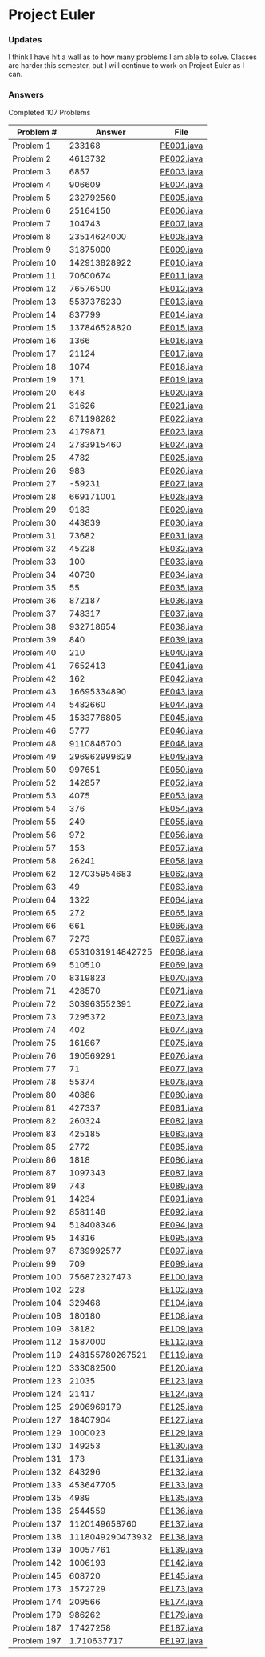 # Project Euler

### Updates
I think I have hit a wall as to how many problems I am able to solve.  Classes are harder this semester, but I will continue to work on Project Euler as I can.

### Answers
Completed 107 Problems

Problem # | Answer | File
--------- | ------ | ----
Problem 1 | 233168 | [PE001.java](https://github.com/dcrousso/ProjectEuler/blob/master/PE001.java)
Problem 2 | 4613732 | [PE002.java](https://github.com/dcrousso/ProjectEuler/blob/master/PE002.java)
Problem 3 | 6857 | [PE003.java](https://github.com/dcrousso/ProjectEuler/blob/master/PE003.java)
Problem 4 | 906609 | [PE004.java](https://github.com/dcrousso/ProjectEuler/blob/master/PE004.java)
Problem 5 | 232792560 | [PE005.java](https://github.com/dcrousso/ProjectEuler/blob/master/PE005.java)
Problem 6 | 25164150 | [PE006.java](https://github.com/dcrousso/ProjectEuler/blob/master/PE006.java)
Problem 7 | 104743 | [PE007.java](https://github.com/dcrousso/ProjectEuler/blob/master/PE007.java)
Problem 8 | 23514624000 | [PE008.java](https://github.com/dcrousso/ProjectEuler/blob/master/PE008.java)
Problem 9 | 31875000 | [PE009.java](https://github.com/dcrousso/ProjectEuler/blob/master/PE009.java)
Problem 10 | 142913828922 | [PE010.java](https://github.com/dcrousso/ProjectEuler/blob/master/PE010.java)
Problem 11 | 70600674 | [PE011.java](https://github.com/dcrousso/ProjectEuler/blob/master/PE011.java)
Problem 12 | 76576500 | [PE012.java](https://github.com/dcrousso/ProjectEuler/blob/master/PE012.java)
Problem 13 | 5537376230 | [PE013.java](https://github.com/dcrousso/ProjectEuler/blob/master/PE013.java)
Problem 14 | 837799 | [PE014.java](https://github.com/dcrousso/ProjectEuler/blob/master/PE014.java)
Problem 15 | 137846528820 | [PE015.java](https://github.com/dcrousso/ProjectEuler/blob/master/PE015.java)
Problem 16 | 1366 | [PE016.java](https://github.com/dcrousso/ProjectEuler/blob/master/PE016.java)
Problem 17 | 21124 | [PE017.java](https://github.com/dcrousso/ProjectEuler/blob/master/PE017.java)
Problem 18 | 1074 | [PE018.java](https://github.com/dcrousso/ProjectEuler/blob/master/PE018.java)
Problem 19 | 171 | [PE019.java](https://github.com/dcrousso/ProjectEuler/blob/master/PE019.java)
Problem 20 | 648 | [PE020.java](https://github.com/dcrousso/ProjectEuler/blob/master/PE020.java)
Problem 21 | 31626 | [PE021.java](https://github.com/dcrousso/ProjectEuler/blob/master/PE021.java)
Problem 22 | 871198282 | [PE022.java](https://github.com/dcrousso/ProjectEuler/blob/master/PE022.java)
Problem 23 | 4179871 | [PE023.java](https://github.com/dcrousso/ProjectEuler/blob/master/PE023.java)
Problem 24 | 2783915460 | [PE024.java](https://github.com/dcrousso/ProjectEuler/blob/master/PE024.java)
Problem 25 | 4782 | [PE025.java](https://github.com/dcrousso/ProjectEuler/blob/master/PE025.java)
Problem 26 | 983 | [PE026.java](https://github.com/dcrousso/ProjectEuler/blob/master/PE026.java)
Problem 27 | -59231 | [PE027.java](https://github.com/dcrousso/ProjectEuler/blob/master/PE027.java)
Problem 28 | 669171001 | [PE028.java](https://github.com/dcrousso/ProjectEuler/blob/master/PE028.java)
Problem 29 | 9183 | [PE029.java](https://github.com/dcrousso/ProjectEuler/blob/master/PE029.java)
Problem 30 | 443839 | [PE030.java](https://github.com/dcrousso/ProjectEuler/blob/master/PE030.java)
Problem 31 | 73682 | [PE031.java](https://github.com/dcrousso/ProjectEuler/blob/master/PE031.java)
Problem 32 | 45228 | [PE032.java](https://github.com/dcrousso/ProjectEuler/blob/master/PE032.java)
Problem 33 | 100 | [PE033.java](https://github.com/dcrousso/ProjectEuler/blob/master/PE033.java)
Problem 34 | 40730 | [PE034.java](https://github.com/dcrousso/ProjectEuler/blob/master/PE034.java)
Problem 35 | 55 | [PE035.java](https://github.com/dcrousso/ProjectEuler/blob/master/PE035.java)
Problem 36 | 872187 | [PE036.java](https://github.com/dcrousso/ProjectEuler/blob/master/PE036.java)
Problem 37 | 748317 | [PE037.java](https://github.com/dcrousso/ProjectEuler/blob/master/PE037.java)
Problem 38 | 932718654 | [PE038.java](https://github.com/dcrousso/ProjectEuler/blob/master/PE038.java)
Problem 39 | 840 | [PE039.java](https://github.com/dcrousso/ProjectEuler/blob/master/PE039.java)
Problem 40 | 210 | [PE040.java](https://github.com/dcrousso/ProjectEuler/blob/master/PE040.java)
Problem 41 | 7652413 | [PE041.java](https://github.com/dcrousso/ProjectEuler/blob/master/PE041.java)
Problem 42 | 162 | [PE042.java](https://github.com/dcrousso/ProjectEuler/blob/master/PE042.java)
Problem 43 | 16695334890 | [PE043.java](https://github.com/dcrousso/ProjectEuler/blob/master/PE043.java)
Problem 44 | 5482660 | [PE044.java](https://github.com/dcrousso/ProjectEuler/blob/master/PE044.java)
Problem 45 | 1533776805 | [PE045.java](https://github.com/dcrousso/ProjectEuler/blob/master/PE045.java)
Problem 46 | 5777 | [PE046.java](https://github.com/dcrousso/ProjectEuler/blob/master/PE046.java)
Problem 48 | 9110846700 | [PE048.java](https://github.com/dcrousso/ProjectEuler/blob/master/PE048.java)
Problem 49 | 296962999629 | [PE049.java](https://github.com/dcrousso/ProjectEuler/blob/master/PE049.java)
Problem 50 | 997651 | [PE050.java](https://github.com/dcrousso/ProjectEuler/blob/master/PE050.java)
Problem 52 | 142857 | [PE052.java](https://github.com/dcrousso/ProjectEuler/blob/master/PE052.java)
Problem 53 | 4075 | [PE053.java](https://github.com/dcrousso/ProjectEuler/blob/master/PE053.java)
Problem 54 | 376 | [PE054.java](https://github.com/dcrousso/ProjectEuler/blob/master/PE054.java)
Problem 55 | 249 | [PE055.java](https://github.com/dcrousso/ProjectEuler/blob/master/PE055.java)
Problem 56 | 972 | [PE056.java](https://github.com/dcrousso/ProjectEuler/blob/master/PE056.java)
Problem 57 | 153 | [PE057.java](https://github.com/dcrousso/ProjectEuler/blob/master/PE057.java)
Problem 58 | 26241 | [PE058.java](https://github.com/dcrousso/ProjectEuler/blob/master/PE058.java)
Problem 62 | 127035954683 | [PE062.java](https://github.com/dcrousso/ProjectEuler/blob/master/PE062.java)
Problem 63 | 49 | [PE063.java](https://github.com/dcrousso/ProjectEuler/blob/master/PE063.java)
Problem 64 | 1322 | [PE064.java](https://github.com/dcrousso/ProjectEuler/blob/master/PE064.java)
Problem 65 | 272 | [PE065.java](https://github.com/dcrousso/ProjectEuler/blob/master/PE065.java)
Problem 66 | 661 | [PE066.java](https://github.com/dcrousso/ProjectEuler/blob/master/PE066.java)
Problem 67 | 7273 | [PE067.java](https://github.com/dcrousso/ProjectEuler/blob/master/PE067.java)
Problem 68 | 6531031914842725 | [PE068.java](https://github.com/dcrousso/ProjectEuler/blob/master/PE068.java)
Problem 69 | 510510 | [PE069.java](https://github.com/dcrousso/ProjectEuler/blob/master/PE069.java)
Problem 70 | 8319823 | [PE070.java](https://github.com/dcrousso/ProjectEuler/blob/master/PE070.java)
Problem 71 | 428570 | [PE071.java](https://github.com/dcrousso/ProjectEuler/blob/master/PE071.java)
Problem 72 | 303963552391 | [PE072.java](https://github.com/dcrousso/ProjectEuler/blob/master/PE072.java)
Problem 73 | 7295372 | [PE073.java](https://github.com/dcrousso/ProjectEuler/blob/master/PE073.java)
Problem 74 | 402 | [PE074.java](https://github.com/dcrousso/ProjectEuler/blob/master/PE074.java)
Problem 75 | 161667 | [PE075.java](https://github.com/dcrousso/ProjectEuler/blob/master/PE075.java)
Problem 76 | 190569291 | [PE076.java](https://github.com/dcrousso/ProjectEuler/blob/master/PE076.java)
Problem 77 | 71 | [PE077.java](https://github.com/dcrousso/ProjectEuler/blob/master/PE077.java)
Problem 78 | 55374 | [PE078.java](https://github.com/dcrousso/ProjectEuler/blob/master/PE078.java)
Problem 80 | 40886 | [PE080.java](https://github.com/dcrousso/ProjectEuler/blob/master/PE080.java)
Problem 81 | 427337 | [PE081.java](https://github.com/dcrousso/ProjectEuler/blob/master/PE081.java)
Problem 82 | 260324 | [PE082.java](https://github.com/dcrousso/ProjectEuler/blob/master/PE082.java)
Problem 83 | 425185 | [PE083.java](https://github.com/dcrousso/ProjectEuler/blob/master/PE083.java)
Problem 85 | 2772 | [PE085.java](https://github.com/dcrousso/ProjectEuler/blob/master/PE085.java)
Problem 86 | 1818 | [PE086.java](https://github.com/dcrousso/ProjectEuler/blob/master/PE086.java)
Problem 87 | 1097343 | [PE087.java](https://github.com/dcrousso/ProjectEuler/blob/master/PE087.java)
Problem 89 | 743 | [PE089.java](https://github.com/dcrousso/ProjectEuler/blob/master/PE089.java)
Problem 91 | 14234 | [PE091.java](https://github.com/dcrousso/ProjectEuler/blob/master/PE091.java)
Problem 92 | 8581146 | [PE092.java](https://github.com/dcrousso/ProjectEuler/blob/master/PE092.java)
Problem 94 | 518408346 | [PE094.java](https://github.com/dcrousso/ProjectEuler/blob/master/PE094.java)
Problem 95 | 14316 | [PE095.java](https://github.com/dcrousso/ProjectEuler/blob/master/PE095.java)
Problem 97 | 8739992577 | [PE097.java](https://github.com/dcrousso/ProjectEuler/blob/master/PE097.java)
Problem 99 | 709 | [PE099.java](https://github.com/dcrousso/ProjectEuler/blob/master/PE099.java)
Problem 100 | 756872327473 | [PE100.java](https://github.com/dcrousso/ProjectEuler/blob/master/PE100.java)
Problem 102 | 228 | [PE102.java](https://github.com/dcrousso/ProjectEuler/blob/master/PE102.java)
Problem 104 | 329468 | [PE104.java](https://github.com/dcrousso/ProjectEuler/blob/master/PE104.java)
Problem 108 | 180180 | [PE108.java](https://github.com/dcrousso/ProjectEuler/blob/master/PE108.java)
Problem 109 | 38182 | [PE109.java](https://github.com/dcrousso/ProjectEuler/blob/master/PE109.java)
Problem 112 | 1587000 | [PE112.java](https://github.com/dcrousso/ProjectEuler/blob/master/PE112.java)
Problem 119 | 248155780267521 | [PE119.java](https://github.com/dcrousso/ProjectEuler/blob/master/PE119.java)
Problem 120 | 333082500 | [PE120.java](https://github.com/dcrousso/ProjectEuler/blob/master/PE120.java)
Problem 123 | 21035 | [PE123.java](https://github.com/dcrousso/ProjectEuler/blob/master/PE123.java)
Problem 124 | 21417 | [PE124.java](https://github.com/dcrousso/ProjectEuler/blob/master/PE124.java)
Problem 125 | 2906969179 | [PE125.java](https://github.com/dcrousso/ProjectEuler/blob/master/PE125.java)
Problem 127 | 18407904 | [PE127.java](https://github.com/dcrousso/ProjectEuler/blob/master/PE127.java)
Problem 129 | 1000023 | [PE129.java](https://github.com/dcrousso/ProjectEuler/blob/master/PE129.java)
Problem 130 | 149253 | [PE130.java](https://github.com/dcrousso/ProjectEuler/blob/master/PE130.java)
Problem 131 | 173 | [PE131.java](https://github.com/dcrousso/ProjectEuler/blob/master/PE131.java)
Problem 132 | 843296 | [PE132.java](https://github.com/dcrousso/ProjectEuler/blob/master/PE132.java)
Problem 133 | 453647705 | [PE133.java](https://github.com/dcrousso/ProjectEuler/blob/master/PE133.java)
Problem 135 | 4989 | [PE135.java](https://github.com/dcrousso/ProjectEuler/blob/master/PE135.java)
Problem 136 | 2544559 | [PE136.java](https://github.com/dcrousso/ProjectEuler/blob/master/PE136.java)
Problem 137 | 1120149658760 | [PE137.java](https://github.com/dcrousso/ProjectEuler/blob/master/PE137.java)
Problem 138 | 1118049290473932 | [PE138.java](https://github.com/dcrousso/ProjectEuler/blob/master/PE138.java)
Problem 139 | 10057761 | [PE139.java](https://github.com/dcrousso/ProjectEuler/blob/master/PE139.java)
Problem 142 | 1006193 | [PE142.java](https://github.com/dcrousso/ProjectEuler/blob/master/PE142.java)
Problem 145 | 608720 | [PE145.java](https://github.com/dcrousso/ProjectEuler/blob/master/PE145.java)
Problem 173 | 1572729 | [PE173.java](https://github.com/dcrousso/ProjectEuler/blob/master/PE173.java)
Problem 174 | 209566 | [PE174.java](https://github.com/dcrousso/ProjectEuler/blob/master/PE174.java)
Problem 179 | 986262 | [PE179.java](https://github.com/dcrousso/ProjectEuler/blob/master/PE179.java)
Problem 187 | 17427258 | [PE187.java](https://github.com/dcrousso/ProjectEuler/blob/master/PE187.java)
Problem 197 | 1.710637717 | [PE197.java](https://github.com/dcrousso/ProjectEuler/blob/master/PE197.java)